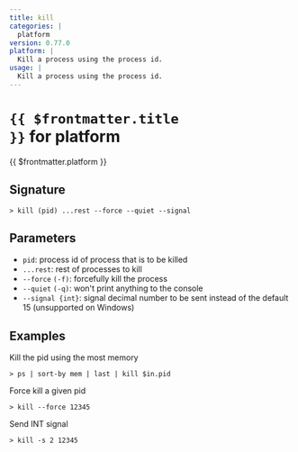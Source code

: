 ```yaml
---
title: kill
categories: |
  platform
version: 0.77.0
platform: |
  Kill a process using the process id.
usage: |
  Kill a process using the process id.
---
```


# <code>{{ $frontmatter.title }}</code> for platform

<div class='command-title'>{{ $frontmatter.platform }}</div>

## Signature

```> kill (pid) ...rest --force --quiet --signal```

## Parameters

 -  `pid`: process id of process that is to be killed
 -  `...rest`: rest of processes to kill
 -  `--force` `(-f)`: forcefully kill the process
 -  `--quiet` `(-q)`: won't print anything to the console
 -  `--signal {int}`: signal decimal number to be sent instead of the default 15 (unsupported on Windows)

## Examples

Kill the pid using the most memory
```shell
> ps | sort-by mem | last | kill $in.pid

```

Force kill a given pid
```shell
> kill --force 12345

```

Send INT signal
```shell
> kill -s 2 12345

```
